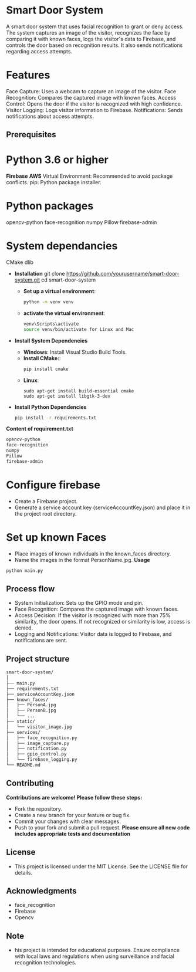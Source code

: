 # Smart Door System

A smart door system that uses facial recognition to grant or deny access. The system captures an image of the visitor, recognizes the face by comparing it with known faces, logs the visitor's data to Firebase, and controls the door based on recognition results. It also sends notifications regarding access attempts.

# Features
Face Capture: Uses a webcam to capture an image of the visitor.
Face Recognition: Compares the captured image with known faces.
Access Control: Opens the door if the visitor is recognized with high confidence.
Visitor Logging: Logs visitor information to Firebase.
Notifications: Sends notifications about access attempts.

## Prerequisites

# Python 3.6 or higher

**Firebase**
**AWS**
Virtual Environment: Recommended to avoid package conflicts.
pip: Python package installer.

# Python packages
opencv-python
face-recognition
numpy
Pillow
firebase-admin

# System dependancies
CMake
dlib

  - **Installation**
    git clone https://github.com/yourusername/smart-door-system.git
    cd smart-door-system
    - **Set up a virtual environment**:
      ```bash
      python -m venv venv
      ```
    - **activate the virtual environment**:
      ```bash
      venv\Scripts\activate
      source venv/bin/activate for Linux and Mac
      ```

- **Install System Dependencies**

  - **Windows**: Install Visual Studio Build Tools.
  - **Install CMake:**:
    ```bash
    pip install cmake
    ```
  - **Linux**:
    ```
    sudo apt-get install build-essential cmake
    sudo apt-get install libgtk-3-dev
    ```

- **Install Python Dependencies**
   ```bash
   pip install -r requirements.txt
   ```

**Content of requirement.txt**

  ```bash
opencv-python
face-recognition
numpy
Pillow
firebase-admin
  ```

# Configure firebase
- Create a Firebase project.
- Generate a service account key (serviceAccountKey.json) and place it in the project root directory.
# Set up known Faces
- Place images of known individuals in the known_faces directory.
- Name the images in the format PersonName.jpg.
**Usage**

```bash
python main.py
```

## Process flow
- System Initialization: Sets up the GPIO mode and pin.
- Face Recognition: Compares the captured image with known faces.
- Access Decision:
  If the visitor is recognized with more than 75% similarity, the door opens.
  If not recognized or similarity is low, access is denied.
- Logging and Notifications: Visitor data is logged to Firebase, and notifications are sent.

## Project structure

```bash
smart-door-system/
│
├── main.py
├── requirements.txt
├── serviceAccountKey.json
├── known_faces/
│   ├── PersonA.jpg
│   ├── PersonB.jpg
│   └── ...
├── static/
│   └── visitor_image.jpg
├── services/
│   ├── face_recognition.py
│   ├── image_capture.py
│   ├── notification.py
│   ├── gpio_control.py
│   └── firebase_logging.py
└── README.md
```
## Contributing
**Contributions are welcome! Please follow these steps:**
- Fork the repository.
- Create a new branch for your feature or bug fix.
- Commit your changes with clear messages.
- Push to your fork and submit a pull request.
**Please ensure all new code includes appropriate tests and documentation**

## License
- This project is licensed under the MIT License. See the LICENSE file for details.

## Acknowledgments
- face_recognition
- Firebase
- Opencv

## Note
- his project is intended for educational purposes. Ensure compliance with local laws and regulations when using surveillance and facial recognition technologies.